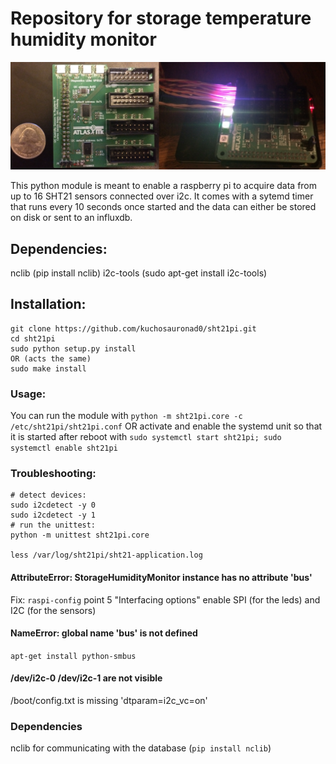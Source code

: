 # Repository for storage temperature humidity monitor
 ![rpi tempretaure humidity monitor](docs/example.png)
 
 This python module is meant to enable a raspberry pi to acquire data from up to 16 SHT21 sensors connected over i2c. 
 It comes with a sytemd timer that runs every 10 seconds once started and the data can either be stored on disk or sent to an influxdb. 

## Dependencies:

nclib (pip install nclib)
i2c-tools (sudo apt-get install i2c-tools)

## Installation:
```
git clone https://github.com/kuchosauronad0/sht21pi.git
cd sht21pi
sudo python setup.py install
OR (acts the same)
sudo make install
```


### Usage:
You can run the module with
`python -m sht21pi.core -c /etc/sht21pi/sht21pi.conf`
OR
activate and enable the systemd unit so that it is started after reboot with
`sudo systemctl start sht21pi; sudo systemctl enable sht21pi`

### Troubleshooting:
```
# detect devices:
sudo i2cdetect -y 0
sudo i2cdetect -y 1
# run the unittest:
python -m unittest sht21pi.core

less /var/log/sht21pi/sht21-application.log
```


#### AttributeError: StorageHumidityMonitor instance has no attribute 'bus'

Fix: `raspi-config` point 5 "Interfacing options" enable SPI (for the leds) and I2C (for the sensors)

#### NameError: global name 'bus' is not defined

`apt-get install python-smbus`

#### /dev/i2c-0  /dev/i2c-1 are not visible

/boot/config.txt is missing 'dtparam=i2c_vc=on'

### Dependencies

nclib for communicating with the database (`pip install nclib`)
